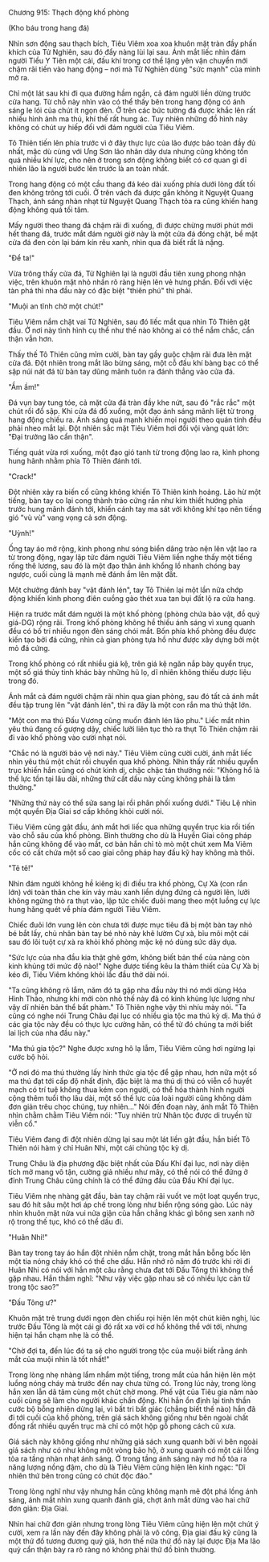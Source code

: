 




Chương 915: Thạch động khố phòng


(Kho báu trong hang đá)



Nhìn sơn động sau thạch bích, Tiêu Viêm xoa xoa khuôn mặt tràn đầy phấn khích của Tử Nghiên, sau đó đẩy nàng lùi lại sau. Ánh mắt liếc nhìn đám người Tiểu Y Tiên một cái, đấu khí trong cơ thể lặng yên vận chuyển mới chậm rãi tiến vào hang động – nơi mà Tử Nghiên dùng "sức mạnh" của mình mở ra.

Chỉ một lát sau khi đi qua đường hầm ngắn, cả đám người liền dừng trước cửa hang. Từ chỗ này nhìn vào có thể thấy bên trong hang động có ánh sáng le lói của chút ít ngọn đèn. Ở trên các bức tường đá được khắc lên rất nhiều hình ảnh ma thú, khí thế rất hung ác. Tuy nhiên những đồ hình này không có chút uy hiếp đối với đám người của Tiêu Viêm.

Tô Thiên tiến lên phía trước vì ở đây thực lực của lão được bảo toàn đầy đủ nhất, mặc dù cùng với Ưng Sơn lão nhân dây dưa nhưng cũng không tốn quá nhiều khí lực, cho nên ở trong sơn động không biết có cơ quan gì dĩ nhiên lão là người bước lên trước là an toàn nhất.

Trong hang động có một cầu thang đá kéo dài xuống phía dưới lòng đất tối đen không trông tới cuối. Ở trên vách đá được gắn không ít Nguyệt Quang Thạch, ánh sáng nhàn nhạt từ Nguyệt Quang Thạch tỏa ra cũng khiến hang động không quá tối tăm.

Mấy người theo thang đá chậm rãi đi xuống, đi được chừng mười phút mới hết thang đá, trước mắt đám người giờ này là một cửa đá đóng chặt, bề mặt cửa đá đen còn lại bám kín rêu xanh, nhìn qua đã biết rất là nặng.

"Để ta!"

Vừa trông thấy cửa đá, Tử Nghiên lại là người đầu tiên xung phong nhận việc, trên khuôn mặt nhỏ nhắn rõ ràng hiện lên vẻ hưng phấn. Đối với việc tàn phá thì nha đầu này có đặc biệt "thiên phú" thì phải.

"Muội an tĩnh chờ một chút!"

Tiêu Viêm nắm chặt vai Tử Nghiên, sau đó liếc mắt qua nhìn Tô Thiên gật đầu. Ở nơi này tình hình cụ thể như thế nào không ai có thể nắm chắc, cẩn thận vẫn hơn.

Thấy thế Tô Thiên cũng mỉm cười, bàn tay gầy guộc chậm rãi đưa lên mặt cửa đá. Đột nhiên trong mắt lão bừng sáng, một cỗ đấu khí bàng bạc có thể sập núi nát đá từ bàn tay dũng mãnh tuôn ra đánh thẳng vào cửa đá.

"Ầm ầm!"

Đá vụn bay tung tóe, cả mặt cửa đá tràn đầy khe nứt, sau đó "rắc rắc" một chút rồi đổ sập. Khi cửa đá đổ xuống, một đạo ánh sáng mãnh liệt từ trong hang động chiếu ra. Ánh sáng quá mạnh khiến mọi người theo quán tính đều phải nheo mắt lại. Đột nhiên sắc mặt Tiêu Viêm hơi đổi vội vàng quát lớn: "Đại trưởng lão cẩn thận".

Tiếng quát vừa rơi xuống, một đạo gió tanh từ trong động lao ra, kình phong hung hãnh nhằm phía Tô Thiên đánh tới.

"Crack!"

Đột nhiên xảy ra biến cố cũng không khiến Tô Thiên kinh hoảng. Lão hừ một tiếng, bàn tay co lại cong thành trảo cứng rắn như kim thiết hướng phía trước hung mãnh đánh tới, khiến cánh tay ma sát với không khí tạo nên tiếng gió "vù vù" vang vọng cả sơn động.

"Uỳnh!"

Ống tay áo mở rộng, kình phong như sóng biển dâng trào nện lên vật lao ra từ trong động, ngay lập tức đám người Tiêu Viêm liền nghe thấy một tiếng rống thê lương, sau đó là một đạo thân ảnh khổng lồ nhanh chóng bay ngược, cuối cùng là mạnh mẽ đánh ầm lên mặt đất.

Một chưởng đánh bay "vật đánh lén", tay Tô Thiên lại một lần nữa chớp động khiến kình phong điên cuồng gào thét xua tan bụi đất lộ ra cửa hang.

Hiện ra trước mắt đám người là một khố phòng (phòng chứa bảo vật, đồ quý giá-DG) rộng rãi. Trong khố phòng không hề thiếu ánh sáng vì xung quanh đều có bố trí nhiều ngọn đèn sáng chói mắt. Bốn phía khố phòng đều được kiến tạo bởi đá cứng, nhìn cả gian phòng tựa hồ như được xây dựng bởi một mỏ đá cứng.

Trong khố phòng có rất nhiều giá kệ, trên giá kệ ngăn nắp bày quyển trục, một số giá thủy tinh khác bày những hũ lọ, dĩ nhiên không thiếu dược liệu trong đó.

Ánh mắt cả đám người chậm rãi nhìn qua gian phòng, sau đó tất cả ánh mắt đều tập trung lên "vật đánh lén", thì ra đây là một con rắn ma thú thật lớn.

"Một con ma thú Đấu Vương cũng muốn đánh lén lão phu." Liếc mắt nhìn yêu thú đang cố gượng dậy, chiếc lưỡi liên tục thò ra thụt Tô Thiên chậm rãi đi vào khố phòng vào cười nhạt nói.

"Chắc nó là người bảo vệ nơi này." Tiêu Viêm cũng cười cười, ánh mắt liếc nhìn yêu thú một chút rồi chuyển qua khố phòng. Nhìn thấy rất nhiều quyển trục khiến hắn cũng có chút kinh dị, chậc chậc tán thưởng nói: "Không hổ là thế lực tồn tại lâu dài, những thứ cất dấu này cũng không phải là tầm thường."

"Những thứ này có thể sửa sang lại rồi phân phối xuống dưới." Tiêu Lệ nhìn một quyển Địa Giai sơ cấp không khỏi cười nói.

Tiêu Viêm cũng gật đầu, ánh mắt hơi liếc qua những quyển trục kia rồi tiến vào chỗ sâu của khố phòng. Bình thường cho dù là Huyền Giai công pháp hắn cũng không để vào mắt, cơ bản hắn chỉ tò mò một chút xem Ma Viêm cốc có cất chứa một số cao giai công pháp hay đấu kỹ hay không mà thôi.

"Tê tê!"

Nhìn đám người không hề kiêng kị đi điều tra khố phòng, Cự Xà (con rắn lớn) với toàn thân che kín vảy màu xanh liền dựng đứng cả người lên, lưỡi không ngừng thò ra thụt vào, lập tức chiếc đuôi mang theo một luồng cự lực hung hăng quét về phía đám người Tiêu Viêm.

Chiếc đuôi lớn vung lên còn chưa tới được mục tiêu đã bị một bàn tay nhỏ bé bắt lấy, chủ nhân bàn tay bé nhỏ này khẽ lườm Cự xà, bĩu môi một cái sau đó lôi tuột cự xà ra khỏi khố phòng mặc kệ nó dùng sức dãy dụa.

"Sức lực của nha đầu kia thật ghê gớm, không biết bản thể của nàng còn kinh khủng tới mức độ nào!" Nghe được tiếng kêu la thảm thiết của Cự Xà bị kéo đi, Tiêu Viêm không khỏi lắc đầu thở dài nói.

"Ta cũng không rõ lắm, năm đó ta gặp nha đầu này thì nó mới dùng Hóa Hình Thảo, nhưng khi mới còn nhỏ thế này đã có kinh khủng lực lượng như vậy dĩ nhiên bản thể bất phàm." Tô Thiên nghe vậy thì nhíu mày nói. "Ta cũng có nghe nói Trung Châu đại lục có nhiều gia tộc ma thú kỳ dị. Ma thú ở các gia tộc này đều có thực lực cường hãn, có thể từ đó chúng ta mới biết lai lịch của nha đầu này."

"Ma thú gia tộc?" Nghe được xưng hô lạ lẫm, Tiêu Viêm cũng hơi ngừng lại cước bộ hỏi.

"Ở nơi đó ma thú thường lấy hình thức gia tộc để gặp nhau, hơn nữa một số ma thú đạt tới cấp độ nhất định, đặc biệt là ma thú dị thú có viễn cổ huyết mạch có trí tuệ không thua kém con người, có thể hóa thành hình người cộng thêm tuổi thọ lâu dài, một số thế lực của loài người cũng không dám đơn giản trêu chọc chúng, tuy nhiên…" Nói đến đoạn này, ánh mắt Tô Thiên nhìn chằm chằm Tiêu Viêm nói: "Tuy nhiên trừ Nhân tộc được di truyền từ viễn cổ."

Tiêu Viêm đang đi đột nhiên dừng lại sau một lát liền gật đầu, hắn biết Tô Thiên nói hàm ý chỉ Huân Nhi, một cái chủng tộc kỳ dị.

Trung Châu là địa phương đặc biệt nhất của Đấu Khí đại lục, nơi này diện tích mở mang vô tận, cường giả nhiều như mây, có thể nói có thể đứng ở đỉnh Trung Châu cũng chính là có thể đứng đầu của Đấu Khí đại lục.

Tiêu Viêm nhẹ nhàng gật đầu, bàn tay chậm rãi vuốt ve một loạt quyển trục, sau đó hít sâu một hơi áp chế trong lòng như biển rộng sóng gào. Lúc này nhìn khuôn mặt nửa vui nửa giận của hắn chẳng khác gì bông sen xanh nở rộ trong thế tục, khó có thể dấu đi.

"Huân Nhi!"

Bàn tay trong tay áo hắn đột nhiên nắm chặt, trong mắt hắn bỗng bốc lên một tia nóng cháy khó có thể che dấu. Hắn nhớ rõ năm đó trước khi rời đi Huân Nhi có nói với hắn một câu rằng chưa đạt tới Đấu Tông thì không thể gặp nhau. Hắn thầm nghĩ: "Như vậy việc gặp nhau sẽ có nhiều lực cản từ trong tộc sao?"

"Đấu Tông ư?"

Khuôn mặt trẻ trung dưới ngọn đèn chiếu rọi hiện lên một chút kiên nghị, lúc trước Đấu Tông là một cái gì đó rất xa vời cơ hồ không thể với tới, nhưng hiện tại hắn chạm nhẹ là có thể.

"Chờ đợi ta, đến lúc đó ta sẽ cho người trong tộc của muội biết rằng ánh mắt của muội nhìn là tốt nhất!"

Trong lòng nhẹ nhàng lẩm nhẩm một tiếng, trong mắt của hắn hiện lên một luồng nóng cháy mà trước đến nay chưa từng có. Trong lúc này, trong lòng hắn xen lẫn dã tâm cùng một chút chờ mong. Phế vật của Tiêu gia năm nào cuối cùng sẽ làm cho người khác chấn động. Khi hắn ổn định lại tinh thần cước bộ bỗng nhiên dừng lại, vì bất tri bất giác (chẳng biết thế nào) hắn đã đi tới cuối của khố phòng, trên giá sách không giống như bên ngoài chất đống rất nhiều quyển trục mà chỉ có một hộp gỗ phong cách cũ xưa.

Giá sách này không giống như những giá sách xung quanh bởi vì bên ngoài giá sách như có như không một vòng bảo hộ, ở xung quanh có một cái lồng tỏa ra tầng nhàn nhạt ánh sáng. Ở trong tầng ánh sáng này mơ hồ tỏa ra năng lượng nồng đậm, cho dù là Tiêu Viêm cũng hiện lên kinh ngạc: "Dĩ nhiên thứ bên trong cũng có chút độc đáo."

Trong lòng nghĩ như vậy nhưng hắn cũng không mạnh mẽ đột phá lồng ánh sáng, ánh mắt nhìn xung quanh đánh giá, chợt ánh mắt dừng vào hai chữ đơn giản: Địa Giai.

Nhìn hai chữ đơn giản nhưng trong lòng Tiêu Viêm cũng hiện lên một chút ý cười, xem ra lần này đến đây không phải là vô công. Địa giai đấu kỹ cũng là một thứ đồ tương đương quý giá, hơn thế nữa thứ đồ này lại được Địa Ma lão quỷ cẩn thận bày ra rõ ràng nó không phải thứ đồ bình thường.




